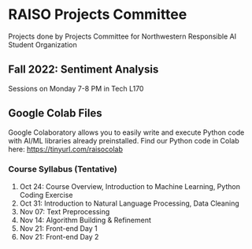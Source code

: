 # RAISO Projects Committee
Projects done by Projects Committee for Northwestern Responsible AI Student Organization

## Fall 2022: Sentiment Analysis
Sessions on Monday 7-8 PM in Tech L170

## Google Colab Files
Google Colaboratory allows you to easily write and execute Python code with AI/ML libraries already preinstalled. Find our Python code in Colab here: https://tinyurl.com/raisocolab

### Course Syllabus (Tentative)
1. Oct 24: Course Overview, Introduction to Machine Learning, Python Coding Exercise
2. Oct 31: Introduction to Natural Language Processing, Data Cleaning
3. Nov 07: Text Preprocessing
4. Nov 14: Algorithm Building & Refinement
5. Nov 21: Front-end Day 1
6. Nov 21: Front-end Day 2
